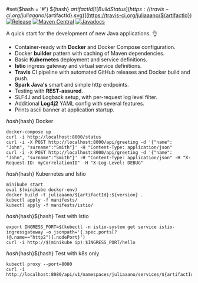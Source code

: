 #set($hash = '#')
${hash} ${artifactId}
[![Build Status](https://travis-ci.org/juliaaano/${artifactId}.svg)](https://travis-ci.org/juliaaano/${artifactId})
[![Release](https://img.shields.io/github/release/juliaaano/${artifactId}.svg)](https://github.com/juliaaano/${artifactId}/releases/latest)
[![Maven Central](https://img.shields.io/maven-central/v/${groupId}/${artifactId}.svg)](https://maven-badges.herokuapp.com/maven-central/${groupId}/${artifactId})
[![Javadocs](http://www.javadoc.io/badge/${groupId}/${artifactId}.svg?color=blue)](http://www.javadoc.io/doc/${groupId}/${artifactId})

A quick start for the development of new Java applications. :ok_hand:

* Container-ready with **Docker** and Docker Compose configuration.
* Docker **builder** pattern with caching of Maven dependencies.
* Basic **Kubernetes** deployment and service definitions.
* **Istio** ingress gateway and virtual service definitions.
* **Travis** CI pipeline with automated GitHub releases and Docker build and push.
* **Spark Java's** smart and simple http endpoints.
* Testing with **REST-assured**.
* SLF4J and Logback setup, with per-request log level filter.
* Additional **Log4j2** YAML config with several features.
* Prints ascii banner at application startup.

${hash}${hash} Docker
```
docker-compose up
curl -i http://localhost:8000/status
curl -i -X POST http://localhost:8000/api/greeting -d '{"name": "John", "surname":"Smith"}' -H "Content-Type: application/json"
curl -i -X POST http://localhost:8000/api/greeting -d '{"name": "John", "surname":"Smith"}' -H "Content-Type: application/json" -H "X-Request-ID: myCorrelationID" -H "X-Log-Level: DEBUG"
```

${hash}${hash} Kubernetes and Istio
```
minikube start
eval $(minikube docker-env)
docker build -t juliaaano/${artifactId}:${version} .
kubectl apply -f manifests/
kubectl apply -f manifests/istio/
```

${hash}${hash}${hash} Test with Istio
```
export INGRESS_PORT=$(kubectl -n istio-system get service istio-ingressgateway -o jsonpath='{.spec.ports[?(@.name=="http2")].nodePort}')
curl -i http://$(minikube ip):$INGRESS_PORT/hello
```

${hash}${hash}${hash} Test with k8s only
```
kubectl proxy --port=8080
curl -i http://localhost:8080/api/v1/namespaces/juliaaano/services/${artifactId}:http/proxy/hello
```
